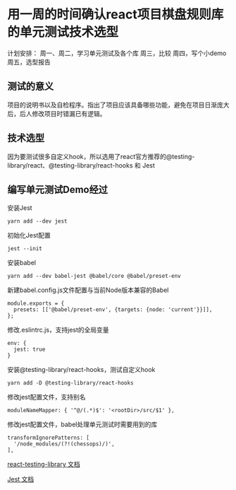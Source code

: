 # 用一周的时间确认react项目棋盘规则库的单元测试技术选型
计划安排：
周一、周二，学习单元测试及各个库
周三，比较
周四，写个小demo
周五，选型报告

## 测试的意义
项目的说明书以及自检程序。指出了项目应该具备哪些功能，避免在项目日渐庞大后，后人修改项目时错漏已有逻辑。

## 技术选型
因为要测试很多自定义hook，所以选用了react官方推荐的@testing-library/react、@testing-library/react-hooks 和 Jest

## 编写单元测试Demo经过
安装Jest
```
yarn add --dev jest
```

初始化Jest配置
```
jest --init
```

安装babel
```
yarn add --dev babel-jest @babel/core @babel/preset-env
```

新建babel.config.js文件配置与当前Node版本兼容的Babel
```
module.exports = {
  presets: [['@babel/preset-env', {targets: {node: 'current'}}]],
};
```

修改.eslintrc.js，支持jest的全局变量
```
env: {
  jest: true
}
```

安装@testing-library/react-hooks，测试自定义hook
```
yarn add -D @testing-library/react-hooks
```

修改jest配置文件，支持别名
```
moduleNameMapper: { '^@/(.*)$': '<rootDir>/src/$1' },
```

修改jest配置文件，babel处理单元测试时需要用到的库
```
transformIgnorePatterns: [
  '/node_modules/(?!(chessops)/)',
],
```



[react-testing-library 文档](https://testing-library.com/docs/react-testing-library/intro)

[Jest 文档](https://jestjs.io/zh-Hans/)